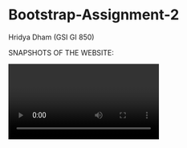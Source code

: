 # Bootstrap-Assignment-2
Hridya Dham (GSI GI 850)


SNAPSHOTS OF THE WEBSITE:

<video src="Bootstrap Assignment-2%20v1/video/preview.mp4">

<img src="Bootstrap Assignment-2%20v1/snapshots/1.png">
<img src="Bootstrap Assignment-2%20v1/snapshots/2.png">
<img src="Bootstrap Assignment-2%20v1/snapshots/3.png">
<img src="Bootstrap Assignment-2%20v1/snapshots/4.png">
<img src="Bootstrap Assignment-2%20v1/snapshots/5.png">
<img src="Bootstrap Assignment-2%20v1/snapshots/6.png">
<img src="Bootstrap Assignment-2%20v1/snapshots/7.png">


